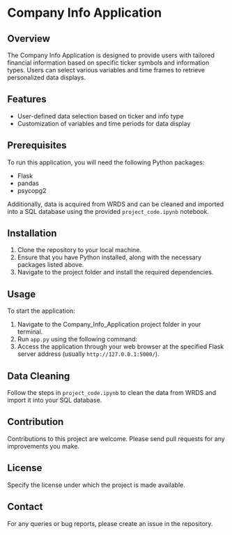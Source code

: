 # Company Info Application

## Overview
The Company Info Application is designed to provide users with tailored financial information based on specific ticker symbols and information types. Users can select various variables and time frames to retrieve personalized data displays.

## Features
- User-defined data selection based on ticker and info type
- Customization of variables and time periods for data display

## Prerequisites
To run this application, you will need the following Python packages:
- Flask
- pandas
- psycopg2

Additionally, data is acquired from WRDS and can be cleaned and imported into a SQL database using the provided `project_code.ipynb` notebook.

## Installation
1. Clone the repository to your local machine.
2. Ensure that you have Python installed, along with the necessary packages listed above.
3. Navigate to the project folder and install the required dependencies.

## Usage
To start the application:
1. Navigate to the Company_Info_Application project folder in your terminal.
2. Run `app.py` using the following command:
3. Access the application through your web browser at the specified Flask server address (usually `http://127.0.0.1:5000/`).

## Data Cleaning
Follow the steps in `project_code.ipynb` to clean the data from WRDS and import it into your SQL database.

## Contribution
Contributions to this project are welcome. Please send pull requests for any improvements you make.

## License
Specify the license under which the project is made available.

## Contact
For any queries or bug reports, please create an issue in the repository.
